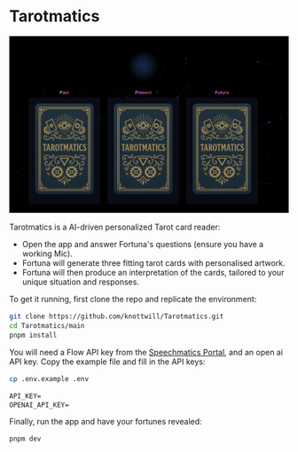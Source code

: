 # Tarotmatics

![UI](./UI.png)

Tarotmatics is a AI-driven personalized Tarot card reader:
- Open the app and answer Fortuna's questions (ensure you have a working Mic). 
- Fortuna will generate three fitting tarot cards with personalised artwork.
- Fortuna will then produce an interpretation of the cards, tailored to your unique situation and responses.

To get it running, first clone the repo and replicate the environment:
```bash
git clone https://github.com/knottwill/Tarotmatics.git
cd Tarotmatics/main
pnpm install
```

You will need a Flow API key from the [Speechmatics Portal](https://portal.speechmatics.com/dashboard), and an open ai API key. Copy the example file and fill in the API keys:

```bash
cp .env.example .env
```

```.env
API_KEY=
OPENAI_API_KEY=
```

Finally, run the app and have your fortunes revealed:

```bash
pnpm dev
```